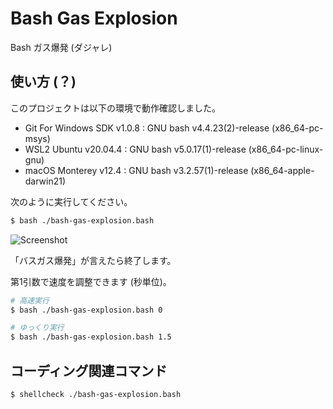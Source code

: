 # Bash Gas Explosion

Bash ガス爆発 (ダジャレ)


## 使い方 (？)

このプロジェクトは以下の環境で動作確認しました。

- Git For Windows SDK v1.0.8 : GNU bash v4.4.23(2)-release (x86_64-pc-msys)
- WSL2 Ubuntu v20.04.4 : GNU bash v5.0.17(1)-release (x86_64-pc-linux-gnu)
- macOS Monterey v12.4 : GNU bash v3.2.57(1)-release (x86_64-apple-darwin21)

次のように実行してください。

```bash
$ bash ./bash-gas-explosion.bash
```

![Screenshot](https://user-images.githubusercontent.com/57387361/185821841-2489721d-e540-44f8-a2fe-b4d42af5a8cd.png)

「バスガス爆発」が言えたら終了します。

第1引数で速度を調整できます (秒単位)。

```bash
# 高速実行
$ bash ./bash-gas-explosion.bash 0

# ゆっくり実行
$ bash ./bash-gas-explosion.bash 1.5
```


## コーディング関連コマンド

```bash
$ shellcheck ./bash-gas-explosion.bash
```
